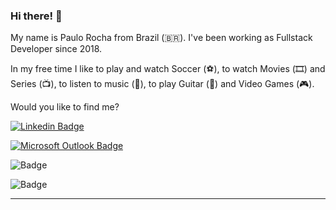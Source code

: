 ### Hi there! 👋

My name is Paulo Rocha from Brazil (🇧🇷). I've been working as Fullstack Developer since 2018.

In my free time I like to play and watch Soccer (⚽️), to watch Movies (🎞️) and Series (📺), to listen to music (🎵), to play Guitar (🎸) and Video Games (🎮).

Would you like to find me?

[![Linkedin Badge](https://img.shields.io/badge/-Paulo%20Rocha-blue?style=flat-square&logo=Linkedin&logoColor=white&link=https://www.linkedin.com/in/paulo-rocha-b8556980)](https://www.linkedin.com/in/paulo-rocha-b8556980)

[![Microsoft Outlook Badge](https://img.shields.io/badge/-pauloroberto_consultor@hotmail.com-blue?style=flat-square&logo=outlook&logoColor=white&link=mailto:pauloroberto_consultor@hotmail.com)](mailto:pauloroberto_consultor@hotmail.com)

![Badge](https://img.shields.io/badge/Outlook-pauloroberto_consultor@htomail.com-%230078D4?style=for-the-badge&logo=Outlook)

![Badge](https://img.shields.io/badge/Outlook-pauloroberto_consultor@htomail.com-blue?style=for-the-badge&logo=Outlook)

____
<!--
[![Paulo's github stats](https://github-readme-stats.vercel.app/api?username=paulo-rocha-b8556980&theme=dark&show_icons=true&count_private=true)](https://github.com/paulo-rocha-b8556980)
-->

<!--
**paulorochadev/paulorochadev** is a ✨ _special_ ✨ repository because its `README.md` (this file) appears on your GitHub profile.

Here are some ideas to get you started:

- 🔭 I’m currently working on ...
- 🌱 I’m currently learning ...
- 👯 I’m looking to collaborate on ...
- 🤔 I’m looking for help with ...
- 💬 Ask me about ...
- 📫 How to reach me: ...
- 😄 Pronouns: ...
- ⚡ Fun fact: ...
-->
